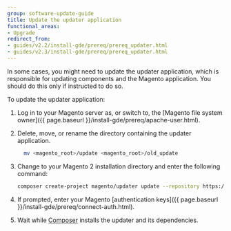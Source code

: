 ```yaml
---
group: software-update-guide
title: Update the updater application
functional_areas:
- Upgrade
redirect_from:
- guides/v2.2/install-gde/prereq/prereq_updater.html
- guides/v2.3/install-gde/prereq/prereq_updater.html
---
```


In some cases, you might need to update the updater application, which is responsible for updating components and the Magento application. You should do this only if instructed to do so.

To update the updater application:

1. Log in to your Magento server as, or switch to, the [Magento file system owner]({{ page.baseurl }}/install-gde/prereq/apache-user.html).
1. Delete, move, or rename the directory containing the updater application.

   ```bash
	 mv <magento_root>/update <magento_root>/old_update
	 ```
1. Change to your Magento 2 installation directory and enter the following command:

	 ```bash
	 composer create-project magento/updater update --repository https://repo.magento.com
	 ```

1. If prompted, enter your Magento [authentication keys]({{ page.baseurl }}/install-gde/prereq/connect-auth.html).
1. Wait while [Composer](https://glossary.magento.com/composer) installs the updater and its dependencies.

